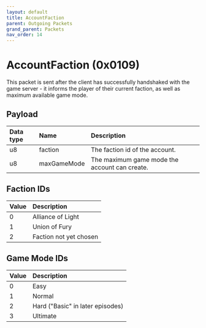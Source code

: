 ```yaml
---
layout: default
title: AccountFaction
parent: Outgoing Packets
grand_parent: Packets
nav_order: 14
---
```


# AccountFaction (0x0109)

This packet is sent after the client has successfully handshaked with the game server - it informs the player of their current faction, as well as maximum available game mode.

## Payload

| Data type            | Name            | Description                                                                                |
|:---------------------|:----------------|:-------------------------------------------------------------------------------------------|
| u8                   | faction         | The faction id of the account.                                                             | 
| u8                   | maxGameMode     | The maximum game mode the account can create.                                              |


## Faction IDs

| Value                | Description                                                                        |
|:---------------------|:-----------------------------------------------------------------------------------|
| 0                    | Alliance of Light                                                                  |
| 1                    | Union of Fury                                                                      |
| 2                    | Faction not yet chosen                                                             |


## Game Mode IDs

| Value                | Description                                                                        |
|:---------------------|:-----------------------------------------------------------------------------------|
| 0                    | Easy                                                                               |
| 1                    | Normal                                                                             |
| 2                    | Hard ("Basic" in later episodes)                                                   |
| 3                    | Ultimate                                                                           |